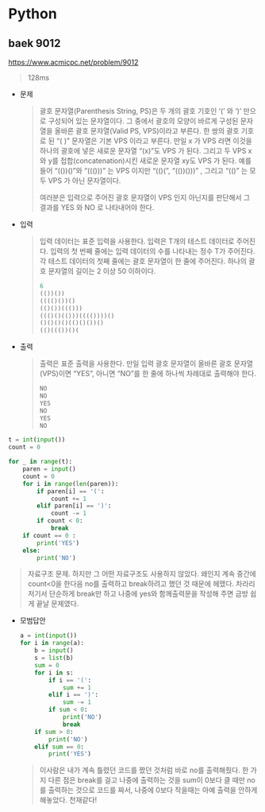 # Python

## baek 9012

https://www.acmicpc.net/problem/9012



> 128ms



* 문제

  > 괄호 문자열(Parenthesis String, PS)은 두 개의 괄호 기호인 ‘(’ 와 ‘)’ 만으로 구성되어 있는 문자열이다. 그 중에서 괄호의 모양이 바르게 구성된 문자열을 올바른 괄호 문자열(Valid PS, VPS)이라고 부른다. 한 쌍의 괄호 기호로 된 “( )” 문자열은 기본 VPS 이라고 부른다. 만일 x 가 VPS 라면 이것을 하나의 괄호에 넣은 새로운 문자열 “(x)”도 VPS 가 된다. 그리고 두 VPS x 와 y를 접합(concatenation)시킨 새로운 문자열 xy도 VPS 가 된다. 예를 들어 “(())()”와 “((()))” 는 VPS 이지만 “(()(”, “(())()))” , 그리고 “(()” 는 모두 VPS 가 아닌 문자열이다. 
  >
  > 여러분은 입력으로 주어진 괄호 문자열이 VPS 인지 아닌지를 판단해서 그 결과를 YES 와 NO 로 나타내어야 한다. 

* 입력

  > 입력 데이터는 표준 입력을 사용한다. 입력은 T개의 테스트 데이터로 주어진다. 입력의 첫 번째 줄에는 입력 데이터의 수를 나타내는 정수 T가 주어진다. 각 테스트 데이터의 첫째 줄에는 괄호 문자열이 한 줄에 주어진다. 하나의 괄호 문자열의 길이는 2 이상 50 이하이다. 
  >
  > ```python
  > 6
  > (())())
  > (((()())()
  > (()())((()))
  > ((()()(()))(((())))()
  > ()()()()(()()())()
  > (()((())()(
  > ```
  >

* 출력

  > 출력은 표준 출력을 사용한다. 만일 입력 괄호 문자열이 올바른 괄호 문자열(VPS)이면 “YES”, 아니면 “NO”를 한 줄에 하나씩 차례대로 출력해야 한다. 
  >
  > ```python
  > NO
  > NO
  > YES
  > NO
  > YES
  > NO
  > ```



```python
t = int(input())
count = 0

for _ in range(t):
    paren = input()
    count = 0
    for i in range(len(paren)):
        if paren[i] == '(':
            count += 1
        elif paren[i] == ')':
            count -= 1
        if count < 0:
            break
    if count == 0 :
        print('YES')
    else:
        print('NO')
```

> 자료구조 문제. 하지만 그 어떤 자료구조도 사용하지 않았다. 왜인지 계속 중간에 count<0을 한다음 no를 출력하고 break하려고 했던 것 때문에 헤맸다. 차라리 저기서 단순하게 break만 하고 나중에 yes와 함께출력문을 작성해 주면 금방 쉽게 끝날 문제였다.



* 모범답안

  ```python
  a = int(input())
  for i in range(a):
      b = input()
      s = list(b)
      sum = 0
      for i in s:
          if i == '(':
              sum += 1
          elif i == ')':
              sum -= 1
          if sum < 0:
              print('NO')
              break
      if sum > 0:
          print('NO')
      elif sum == 0:
          print('YES')
  ```

  > 이사람은 내가 계속 틀렸던 코드를 짰던 것처럼 바로 no를 출력해줬다.  한 가지 다른 점은 break를 걸고 나중에 출력하는 것을 sum이 0보다 클 때만 no를 출력하는 것으로 코드를 짜서, 나중에 0보다 작을때는 아예 출력을 안하게 해놓았다. 천재같다!